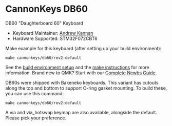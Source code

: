 # CannonKeys DB60

DB60 "Daughterboard 60" Keyboard

* Keyboard Maintainer: [Andrew Kannan](https://github.com/awkannan)
* Hardware Supported: STM32F072CBT6

Make example for this keyboard (after setting up your build environment):

    make cannonkeys/db60/rev2:default

See the [build environment setup](https://docs.qmk.fm/#/getting_started_build_tools) and the [make instructions](https://docs.qmk.fm/#/getting_started_make_guide) for more information. Brand new to QMK? Start with our [Complete Newbs Guide](https://docs.qmk.fm/#/newbs).


DB60s were shipped with Bakeneko keyboards. This variant has cutouts along the top and bottom to support O-ring gasket mounting. To build these, you can use this command:

    make cannonkeys/db60/rev2:default
    
A via and via_hotswap keymap are also available, alongside the default. Please pick your preference.
